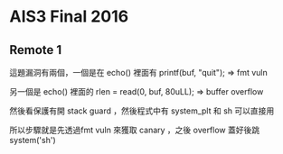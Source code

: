 # AIS3 Final 2016

## Remote 1

這題漏洞有兩個，一個是在 echo() 裡面有 printf(buf, "quit"); => fmt vuln

另一個是 echo() 裡面的 rlen = read(0, buf, 80uLL); => buffer overflow

然後看保護有開 stack guard ，然後程式中有 system_plt 和 sh 可以直接用

所以步驟就是先透過fmt vuln 來獲取 canary ，之後 overflow 蓋好後跳 system('sh')

